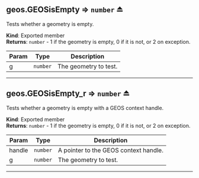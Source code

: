 <a name="exp_module_geos--geos.GEOSisEmpty"></a>

## geos.GEOSisEmpty ⇒ <code>number</code> ⏏
Tests whether a geometry is empty.

**Kind**: Exported member  
**Returns**: <code>number</code> - 1 if the geometry is empty, 0 if it is not, or 2 on exception.  

| Param | Type | Description |
| --- | --- | --- |
| g | <code>number</code> | The geometry to test. |


---
<a name="exp_module_geos--geos.GEOSisEmpty_r"></a>

## geos.GEOSisEmpty\_r ⇒ <code>number</code> ⏏
Tests whether a geometry is empty with a GEOS context handle.

**Kind**: Exported member  
**Returns**: <code>number</code> - 1 if the geometry is empty, 0 if it is not, or 2 on exception.  

| Param | Type | Description |
| --- | --- | --- |
| handle | <code>number</code> | A pointer to the GEOS context handle. |
| g | <code>number</code> | The geometry to test. |


---
